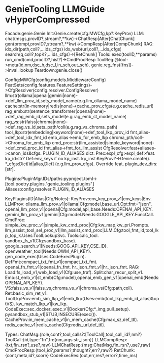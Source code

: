 # GenieTooling LLMGuide vHyperCompressed
Facade:genie.Genie
Init:Genie.create(cfg:MWCfg,kp?:KeyProv)
LLM:
 chat(msgs,provID?,stream?,**kw)->ChatResp|AIter[ChatChunk]
 gen(prompt,provID?,stream?,**kw)->CompResp|AIter[CompChunk]
RAG:
 idx_dir(path,coll?,...ids_cfgs)
 idx_web(url,coll?,...ids_cfgs)
 search(q,coll?,topK?,...ids_cfgs)->[RetChunk]
Tools:
 exec(toolID,**params)
 run_cmd(cmd,procID?,hist?)->CmdProcResp
ToolReg:@tool->meta(id,nm,dsc_h,dsc_l,in_sch,out_sch). genie.reg_fns([fns])->inval_lookup
Teardown:genie.close()

Config:MWCfg(config.models.MiddlewareConfig)
 FeatSets(config.features.FeatureSettings)->CfgResolver(config.resolver.ConfigResolver)
  llm:str(ollama|openai|gemini|none)->def_llm_prov_id,sets_model_name(e.g.llm_ollama_model_name)
  cache:str(in-memory|redis|none)->cache_prov_cfgs(e.g.cache_redis_url)
  rag_emb:str(sentence_transformer|openai|none)->def_rag_emb_id,sets_model(e.g.rag_emb_st_model_name)
  rag_vs:str(faiss|chroma|none)->def_rag_vs_id,sets_path/coll(e.g.rag_vs_chroma_path)
  tool_lkp:str(embedding|keyword|none)->def_tool_lkp_prov_id
   fmt_alias->def_tool_idx_fmt_id
   emb_alias->emb_for_emb_lkp
   chroma_pth/coll->Chroma_for_emb_lkp
  cmd_proc:str(llm_assisted|simple_keyword|none)->def_cmd_proc_id
   fmt_alias->fmt_for_llm_assist
 CfgResolver:feat+aliases->canon_ids&cfgs. PLUGIN_ID_ALIASES dict. Prec:expl_cfg>expl_def>feat.
 kp_id:str? Def:env_keys if no kp_inst.
 kp_inst:KeyProv?->Genie.create().
 *_cfgs:Dict[id|alias,Dict] (e.g.llm_prov_cfgs). Override feat.
 plugin_dev_dirs:[str].

Plugins:PluginMgr.IDs/paths:pyproject.toml->[tool.poetry.plugins."genie_tooling.plugins"]
Aliases:config.resolver.PLUGIN_ID_ALIASES

KeyPlugins(ID|Alias|Cfg/Notes):
 KeyProv:env_key_prov_v1|env_keys|Env.
 LLMProv:
  ollama_llm_prov_v1|ollama|Cfg:model,base_url.Opt:fmt="json".
  openai_llm_prov_v1|openai|Cfg:model,api_base.Needs:OPENAI_API_KEY.
  gemini_llm_prov_v1|gemini|Cfg:model.Needs:GOOGLE_API_KEY.FuncCall.
 CmdProc:
  simple_kw_proc_v1|simple_kw_cmd_proc|Cfg:kw_map,kw_pri.Prompts.
  llm_assist_tool_sel_proc_v1|llm_assist_cmd_proc|LLM.Cfg:tool_fmt_id,tool_lkp_top_k.Uses:ToolLookupSvc.
 Tools:calc_tool. sandbox_fs_v1(Cfg:sandbox_base). google_search_v1(Needs:GOOG_API_KEY,CSE_ID). openweather_tool(Needs:OWM_API_KEY). gen_code_exec(Uses:CodeExecPlugin).
 DefFmt:compact_txt_fmt_v1|compact_txt_fmt. openai_fn_fmt_v1|openai_fn_fmt. hr_json_fmt_v1|hr_json_fmt.
 RAG:
  Load:fs_load_v1,web_load_v1(Cfg:use_traf).
  Split:char_recur_split_v1.
  Emb:st_emb_v1|st_emb(Cfg:model),openai_emb_gen_v1|openai_emb(Needs:OPENAI_API_KEY).
  VS:faiss_vs_v1|faiss_vs,chroma_vs_v1|chroma_vs(Cfg:path,coll).
  Ret:basic_sim_ret_v1.
 ToolLkpProv:emb_sim_lkp_v1|emb_lkp(Uses:emb(tool_lkp_emb_id_alias)&optVS). kw_match_lkp_v1|kw_lkp.
 CodeExec:sec_docker_exec_v1|Docker(Cfg:*_img,pull_setup). pysandbox_stub_v1|STUB,INSECURE(exec()).
 CacheProv:in_mem_cache_v1|in_mem_cache(Cfg:max_sz,def_ttl). redis_cache_v1|redis_cache(Cfg:redis_url,def_ttl).

Types:
 ChatMsg:{role,cont?,tool_calls?:[ToolCall],tool_call_id?,nm?}
 ToolCall:{id,type:"fn",fn:{nm,args:str_json}}
 LLMCompResp:{txt,fin_rsn?,use?,raw}
 LLMChatResp:{msg:ChatMsg,fin_rsn?,use?,raw}
 CmdProcResp:{tool_id?,params?,thought?,err?,raw?}
 RetChunk:{cont,meta,id?,score}
 CodeExecRes:(out,err,res?,error?,time_ms)
